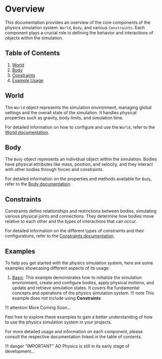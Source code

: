 # Overview

This documentation provides an overview of the core components of the physics simulation system: `World`, `Body`, and various `Constraints`. Each component plays a crucial role in defining the behavior and interactions of objects within the simulation.

## Table of Contents

1. [World](#world)
2. [Body](#body)
3. [Constraints](#constraints)
4. [Example Usage](#example-usage)

## World

The `World` object represents the simulation environment, managing global settings and the overall state of the simulation. It handles physical properties such as gravity, body limits, and simulation time.

For detailed information on how to configure and use the `World`, refer to the [World documentation](world.md).

## Body

The `Body` object represents an individual object within the simulation. Bodies have physical attributes like mass, position, and velocity, and they interact with other bodies through forces and constraints.

For detailed information on the properties and methods available for `Body`, refer to the [Body documentation](body.md).

## Constraints

Constraints define relationships and restrictions between bodies, simulating various physical joints and connections. They determine how bodies move relative to each other and the types of interactions that can occur.

For detailed information on the different types of constraints and their configurations, refer to the [Constraints documentation](constraint.md).

## Examples
To help you get started with the physics simulation system, here are some examples showcasing different aspects of its usage:

1. [Basic](examples/basic.md): This example demonstrates how to initialize the simulation environment, create and configure bodies, apply physical motions, and update and retrieve simulation states. It covers the fundamental concepts and operations of the physics simulation system. 
!!! note 
    This example does not include using **Constraints**

!!! attention 
    More Coming Soon...

Feel free to explore these examples to gain a better understanding of how to use the physics simulation system in your projects.

For more detailed usage and information on each component, please consult the respective documentation linked in the table of contents.


!!! danger "IMPORTANT" 
    AO Physics is still in its early stage of development...

<!-- "attention", "caution", "danger", "error", "hint", "important", "note", "tip", "warning" -->